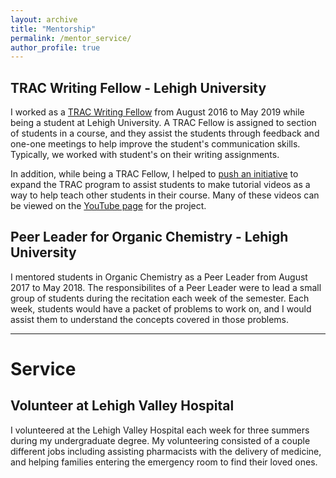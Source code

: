 ```yaml
---
layout: archive
title: "Mentorship"
permalink: /mentor_service/
author_profile: true
---
```


## TRAC Writing Fellow - Lehigh University

I worked as a [TRAC Writing Fellow](https://trac.web.lehigh.edu/content/trac-writing-fellows-program) from August 2016 to May 2019 while being a student at Lehigh University. A TRAC Fellow is assigned to section of students in a course, and they assist the students through feedback and one-one meetings to help improve the student's communication skills. Typically, we worked with student's on their writing assignments. 

In addition, while being a TRAC Fellow, I helped to [push an initiative](https://ltsnews.lehigh.edu/trac-fellows-obs-peer-learning) to expand the TRAC program to assist students to make tutorial videos as a way to help teach other students in their course. Many of these videos can be viewed on the [YouTube page](https://www.youtube.com/channel/UCK1WiIS-h5BdkugnAGbA05Q/about) for the project.

## Peer Leader for Organic Chemistry - Lehigh University

I mentored students in Organic Chemistry as a Peer Leader from August 2017 to May 2018. The responsibilites of a Peer Leader were to lead a small group of students during the recitation each week of the semester. Each week, students would have a packet of problems to work on, and I would assist them to understand the concepts covered in those problems.

***

# Service

## Volunteer at Lehigh Valley Hospital

I volunteered at the Lehigh Valley Hospital each week for three summers during my undergraduate degree. My volunteering consisted of a couple different jobs including assisting pharmacists with the delivery of medicine, and helping families entering the emergency room to find their loved ones.